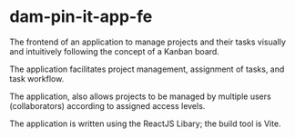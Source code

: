 # dam-pin-it-app-fe

The frontend of an application to manage projects and their tasks visually and intuitively following the concept of a Kanban board.

The application facilitates project management, assignment of tasks, and task workflow.

The application, also allows projects to be managed by multiple users (collaborators) according to assigned access levels.

The application is written using the ReactJS Libary; the build tool is Vite.
